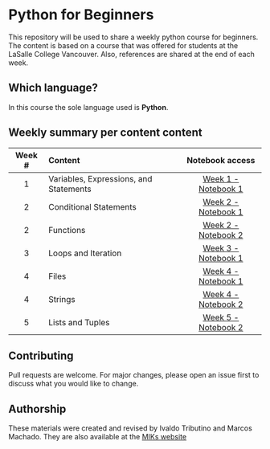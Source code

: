 # Python for Beginners

This repository will be used to share a weekly python course for beginners. The content is based on a course that was offered for students at the LaSalle College Vancouver. Also, references are shared at the end of each week.

## Which language?
In this course the sole language used is **Python**.


## Weekly summary per content content

Week # | Content | Notebook access
:----:|:-----|:-------:
1   | Variables, Expressions, and Statements  | [Week 1 - Notebook 1](https://github.com/machadomr/Python_MIK/blob/main/MIK_Python_Week1/Week1_Notebook1.ipynb)
2   | Conditional Statements                  | [Week 2 - Notebook 1](https://github.com/machadomr/Python_MIK/blob/main/MIK_Python_Week2/Week2_Notebook1.ipynb)
2   | Functions                               | [Week 2 - Notebook 2](https://github.com/machadomr/Python_MIK/blob/main/MIK_Python_Week2/Week2_Notebook2.ipynb)
3   | Loops and Iteration                     | [Week 3 - Notebook 1](https://github.com/machadomr/Python_MIK/blob/main/MIK_Python_Week3/Week3_Notebook1.ipynb)
4   | Files                     | [Week 4 - Notebook 1](https://github.com/machadomr/Python_MIK/blob/main/MIK_Python_Week4/Week4_Notebook1.ipynb)
4   | Strings                     | [Week 4 - Notebook 2](https://github.com/machadomr/Python_MIK/blob/main/MIK_Python_Week4/Week4_Notebook2.ipynb)
5   | Lists and Tuples                     | [Week 5 - Notebook 2](https://github.com/machadomr/Python_MIK/tree/main/MIK_Python_Week5)

## Contributing
Pull requests are welcome. For major changes, please open an issue first to discuss what you would like to change.

## Authorship
These materials were created and revised by Ivaldo Tributino and Marcos Machado. They are also available at the [MIKs website](https://www.miktutors.com/)
